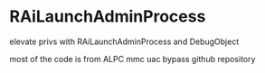 # RAiLaunchAdminProcess
elevate privs with RAiLaunchAdminProcess and DebugObject

most of the code is from ALPC mmc uac bypass github repository
